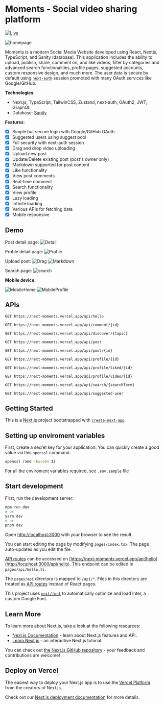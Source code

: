 # Moments - Social video sharing platform

[![Live](demo/live_button.png)](https://next-moments.vercel.app/)

![homepage](demo/homepage.png)

Moments is a modern Social Media Website developed using React, Nextjs, TypeScript, and Sanity (database). This application includes the ability to upload, publish, share, comment on, and like videos; filter by categories and advanced search functionalities, profile pages, suggested accounts, custom responsive design, and much more. The user data is secure by default using [`next-auth`](https://next-auth.js.org/getting-started/introduction) session promoted with many OAuth services like Google/GitHub.

**Technologies**:

- Next.js, TypeScript, TailwinCSS, Zustand, next-auth, OAuth2, JWT, GraphQL
- Database: [Sanity](https://www.sanity.io/docs/introduction/getting-started?utm_source=readme)

**Features**:

- [x] Simple but secure login with Google/GitHub OAuth
- [x] Suggested users using suggest pool
- [x] Full security with next-auth session
- [x] Drag and drop video uploading
- [x] Upload new post
- [x] Update/Delete existing post (post's owner only)
- [x] Markdown supported for post content
- [x] Like functionality
- [x] View post comments
- [x] Real-time comment
- [x] Search functionality
- [x] View profile
- [x] Lazy loading
- [x] Infinite loading
- [x] Various APIs for fetching data
- [x] Mobile responsive

## Demo

Post detail page:
![Detail](demo/post_detail.png)

Profile detail page:
![Profile](demo/profile_page.png)

Upload post:
![Drag](demo/drag_video.png)
![Markdown](demo/mardown_content.png)

Search page:
![search](demo/search_page.png)

**Mobile device**:

![MobileHome](demo/surface_homepage.png)
![MobileProfile](demo/mobile_profile_page.png)

## APIs

`GET https://next-moments.vercel.app/api/hello`

`GET https://next-moments.vercel.app/api/comment/{id}`

`GET https://next-moments.vercel.app/api/discover/{topic}`

`GET https://next-moments.vercel.app/api/post`

`GET https://next-moments.vercel.app/api/post/{id}`

`GET https://next-moments.vercel.app/api/profile/{id}`

`GET https://next-moments.vercel.app/api/profile/liked/{id}`

`GET https://next-moments.vercel.app/api/profile/video/{id}`

`GET https://next-moments.vercel.app/api/search/{searchTerm}`

`GET https://next-moments.vercel.app/api/suggested-user`

## Getting Started

This is a [Next.js](https://nextjs.org/) project bootstrapped with [`create-next-app`](https://github.com/vercel/next.js/tree/canary/packages/create-next-app).

## Setting up enviroment variables

First, create a secret key for your application. You can quickly create a good value via this `openssl` command.

```bash
openssl rand -base64 32
```

For all the enviroment variables required, see `.env.sample` file

## Start development

First, run the development server:

```bash
npm run dev
# or
yarn dev
# or
pnpm dev
```

Open [http://localhost:3000](http://localhost:3000) with your browser to see the result.

You can start editing the page by modifying `pages/index.tsx`. The page auto-updates as you edit the file.

[API routes](https://nextjs.org/docs/api-routes/introduction) can be accessed on [https://next-moments.vercel.app/api/hello](http://localhost:3000/api/hello). This endpoint can be edited in `pages/api/hello.ts`.

The `pages/api` directory is mapped to `/api/*`. Files in this directory are treated as [API routes](https://nextjs.org/docs/api-routes/introduction) instead of React pages.

This project uses [`next/font`](https://nextjs.org/docs/basic-features/font-optimization) to automatically optimize and load Inter, a custom Google Font.

## Learn More

To learn more about Next.js, take a look at the following resources:

- [Next.js Documentation](https://nextjs.org/docs) - learn about Next.js features and API.
- [Learn Next.js](https://nextjs.org/learn) - an interactive Next.js tutorial.

You can check out [the Next.js GitHub repository](https://github.com/vercel/next.js/) - your feedback and contributions are welcome!

## Deploy on Vercel

The easiest way to deploy your Next.js app is to use the [Vercel Platform](https://vercel.com/new?utm_medium=default-template&filter=next.js&utm_source=create-next-app&utm_campaign=create-next-app-readme) from the creators of Next.js.

Check out our [Next.js deployment documentation](https://nextjs.org/docs/deployment) for more details.
